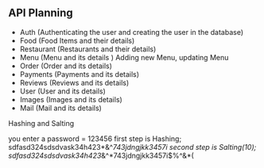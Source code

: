## API Planning

- Auth (Authenticating the user and creating the user in the database)
- Food (Food Items and their details)
- Restaurant (Restaurants and their details)
- Menu (Menu and its details ) Adding new Menu, updating Menu
- Order (Order and its details)
- Payments (Payments and its details)
- Reviews (Reviews and its details)
- User (User and its details)
- Images (Images and its details)
- Mail (Mail and its details)

Hashing and Salting

you enter a password = 123456
first step is Hashing; sdfasd324sdsdvask34h423*&^*743jdngjkk3457i
second step is Salting(10); sdfasd324sdsdvask34h423*&^*743jdngjkk3457i$%^&\*(
